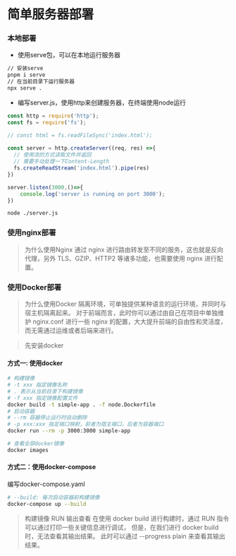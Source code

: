 # 简单服务器部署

### 本地部署

- 使用serve包，可以在本地运行服务器
```bash
// 安装serve
pnpm i serve
// 在当前目录下运行服务器
npx serve .
```
- 编写server.js，使用http来创建服务器，在终端使用node运行

```js
const http = require('http');
const fs = require('fs');

// const html = fs.readFileSync('index.html');
 
const server = http.createServer((req, res) =>{
  // 使用流的方式读取文件并返回
  // 需要手动处理一下Content-Length
  fs.createReadStream('index.html').pipe(res)
})

server.listen(3000,()=>{
    console.log('server is running on port 3000');
})
```

```bash
node ./server.js
```

### 使用nginx部署

> 为什么使用Nginx
> 通过 nginx 进行路由转发至不同的服务，这也就是反向代理，另外 TLS、GZIP、HTTP2 等诸多功能，也需要使用 nginx 进行配置。

### 使用Docker部署

> 为什么使用Docker
> 隔离环境，可单独提供某种语言的运行环境，并同时与宿主机隔离起来。
> 对于前端而言，此时你可以通过由自己在项目中单独维护 nginx.conf 进行一些 nginx 的配置，大大提升前端的自由性和灵活度，而无需通过运维或者后端来进行。

> 先安装docker

#### 方式一: 使用docker

```bash
# 构建镜像
# -t xxx 指定镜像名称
# . 表示从当前目录下构建镜像
# -f xxx 指定镜像配置文件
docker build -t simple-app . -f node.Dockerfile
# 启动容器
# --rm 容器停止运行时自动删除
# -p xxx:xxx 指定端口映射，前者为宿主端口，后者为容器端口
docker run --rm -p 3000:3000 simple-app

# 查看全部docker镜像
docker images
```

#### 方式二：使用docker-compose

编写docker-compose.yaml

```bash
# --build: 每次启动容器前构建镜像
docker-compose up --build
```

> 构建镜像 RUN 输出查看
> 在使用 docker build 进行构建时，通过 RUN 指令可以通过打印一些关键信息进行调试，
> 但是，在我们进行 docker build 时，无法查看其输出结果。
> 此时可以通过 --progress plain 来查看其输出结果。

